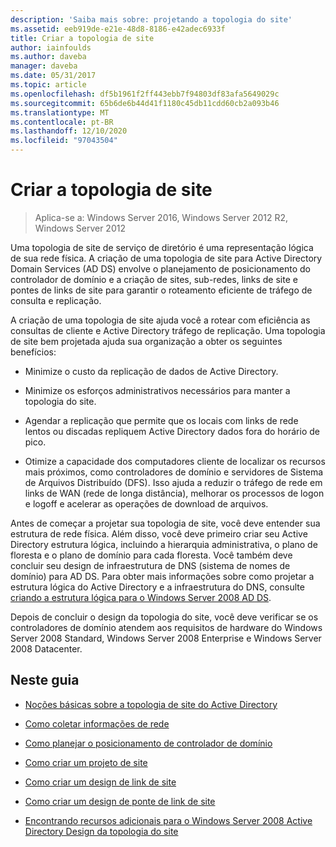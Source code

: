 ```yaml
---
description: 'Saiba mais sobre: projetando a topologia do site'
ms.assetid: eeb919de-e21e-48d8-8186-e42adec6933f
title: Criar a topologia de site
author: iainfoulds
ms.author: daveba
manager: daveba
ms.date: 05/31/2017
ms.topic: article
ms.openlocfilehash: df5b1961f2ff443ebb7f94803df83afa5649029c
ms.sourcegitcommit: 65b6de6b44d41f1180c45db11cdd60cb2a093b46
ms.translationtype: MT
ms.contentlocale: pt-BR
ms.lasthandoff: 12/10/2020
ms.locfileid: "97043504"
---
```

# <a name="designing-the-site-topology"></a>Criar a topologia de site

>Aplica-se a: Windows Server 2016, Windows Server 2012 R2, Windows Server 2012

Uma topologia de site de serviço de diretório é uma representação lógica de sua rede física. A criação de uma topologia de site para Active Directory Domain Services (AD DS) envolve o planejamento de posicionamento do controlador de domínio e a criação de sites, sub-redes, links de site e pontes de links de site para garantir o roteamento eficiente de tráfego de consulta e replicação.

A criação de uma topologia de site ajuda você a rotear com eficiência as consultas de cliente e Active Directory tráfego de replicação. Uma topologia de site bem projetada ajuda sua organização a obter os seguintes benefícios:

-   Minimize o custo da replicação de dados de Active Directory.

-   Minimize os esforços administrativos necessários para manter a topologia do site.

-   Agendar a replicação que permite que os locais com links de rede lentos ou discadas repliquem Active Directory dados fora do horário de pico.

-   Otimize a capacidade dos computadores cliente de localizar os recursos mais próximos, como controladores de domínio e servidores de Sistema de Arquivos Distribuído (DFS). Isso ajuda a reduzir o tráfego de rede em links de WAN (rede de longa distância), melhorar os processos de logon e logoff e acelerar as operações de download de arquivos.

Antes de começar a projetar sua topologia de site, você deve entender sua estrutura de rede física. Além disso, você deve primeiro criar seu Active Directory estrutura lógica, incluindo a hierarquia administrativa, o plano de floresta e o plano de domínio para cada floresta. Você também deve concluir seu design de infraestrutura de DNS (sistema de nomes de domínio) para AD DS. Para obter mais informações sobre como projetar a estrutura lógica do Active Directory e a infraestrutura do DNS, consulte [criando a estrutura lógica para o Windows Server 2008 AD DS](/previous-versions/windows/it-pro/windows-server-2008-R2-and-2008/cc770806(v=ws.10)).

Depois de concluir o design da topologia do site, você deve verificar se os controladores de domínio atendem aos requisitos de hardware do Windows Server 2008 Standard, Windows Server 2008 Enterprise e Windows Server 2008 Datacenter.

## <a name="in-this-guide"></a>Neste guia

-   [Noções básicas sobre a topologia de site do Active Directory](../../ad-ds/plan/Understanding-Active-Directory-Site-Topology.md)

-   [Como coletar informações de rede](../../ad-ds/plan/Collecting-Network-Information.md)

-   [Como planejar o posicionamento de controlador de domínio](../../ad-ds/plan/Planning-Domain-Controller-Placement.md)

-   [Como criar um projeto de site](../../ad-ds/plan/Creating-a-Site-Design.md)

-   [Como criar um design de link de site](../../ad-ds/plan/Creating-a-Site-Link-Design.md)

-   [Como criar um design de ponte de link de site](../../ad-ds/plan/Creating-a-Site-Link-Bridge-Design.md)

-   [Encontrando recursos adicionais para o Windows Server 2008 Active Directory Design da topologia do site](../../ad-ds/plan/Finding-Additional-Resources-for-Windows-Server-2008-Active-Directory-Site-Topology-Design.md)

